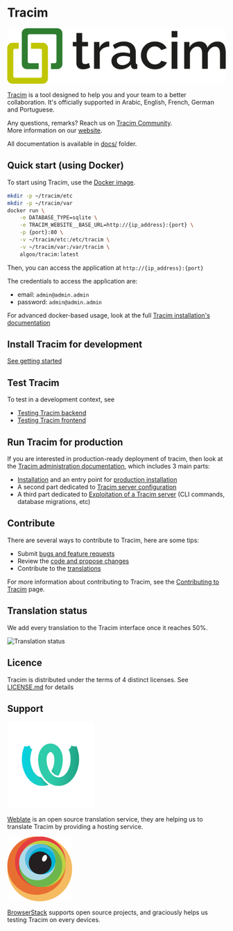 # Tracim

![logo_tracim](docs/logos/logo_tracim.png)

[Tracim](https://www.tracim.fr) is a tool designed to help you and your team to a better collaboration.
It's officially supported in Arabic, English, French, German and Portuguese.

Any questions, remarks? Reach us on [Tracim Community](https://public-community.tracim.fr).  
More information on our [website](https://www.tracim.fr).

All documentation is available in [docs/](/docs/) folder.

## Quick start (using Docker)

To start using Tracim, use the [Docker image](https://hub.docker.com/r/algoo/tracim/).

```bash
mkdir -p ~/tracim/etc
mkdir -p ~/tracim/var
docker run \
    -e DATABASE_TYPE=sqlite \
    -e TRACIM_WEBSITE__BASE_URL=http://{ip_address}:{port} \
    -p {port}:80 \
    -v ~/tracim/etc:/etc/tracim \
    -v ~/tracim/var:/var/tracim \
    algoo/tracim:latest
```

Then, you can access the application at `http://{ip_address}:{port}`

The credentials to access the application are:

- email: `admin@admin.admin`
- password: `admin@admin.admin`

<!-- We have to update Docker documentation according to this one -->
For advanced docker-based usage, look at the full [Tracim installation's documentation](/docs/administration/installation/)

## Install Tracim for development

[See getting started](/docs/development/getting_started/index.md)

## Test Tracim

To test in a development context, see
- [Testing Tracim backend](/docs/development/test/backend_test.md)
- [Testing Tracim frontend](/docs/development/test/frontend_test.md)

## Run Tracim for production

If you are interested in production-ready deployment of tracim, then look at the [Tracim administration documentation](/docs/administration), which includes 3 main parts:

- [Installation](/docs/administration/installation) and an entry point for [production installation](/docs/administration/installation/install_backend.md)
- A second part dedicated to [Tracim server configuration](/docs/administration/configuration)
- A third part dedicated to [Exploitation of a Tracim server](/docs/administration/exploitation) (CLI commands, database migrations, etc)

## Contribute

There are several ways to contribute to Tracim, here are some tips:

- Submit [bugs and feature requests](https://github.com/tracim/tracim/issues)
- Review the [code and propose changes](https://github.com/tracim/tracim/pulls)
- Contribute to the [translations](https://hosted.weblate.org/projects/tracim/)

For more information about contributing to Tracim, see the [Contributing to Tracim](/CONTRIBUTING.md) page.

## Translation status

We add every translation to the Tracim interface once it reaches 50%.

![Translation status](https://hosted.weblate.org/widgets/tracim/en/multi-auto.svg)

## Licence

Tracim is distributed under the terms of 4 distinct licenses. See [LICENSE.md](/LICENSE.md) for details

## Support

<img src="docs/logos/logo_weblate.png" alt="logo_weblate" width="200"/>

[Weblate](https://weblate.org) is an open source translation service, they are helping us to translate Tracim by providing a hosting service.

<img src="docs/logos/logo_browserstack.png" alt="logo_browserstack" width="150"/>

[BrowserStack](https://www.browserstack.com) supports open source projects, and graciously helps us testing Tracim on every devices.

<!-- END -->
